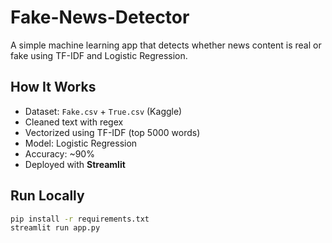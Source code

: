 # Fake-News-Detector

A simple machine learning app that detects whether news content is real or fake using TF-IDF and Logistic Regression.

## How It Works

- Dataset: `Fake.csv` + `True.csv` (Kaggle)
- Cleaned text with regex
- Vectorized using TF-IDF (top 5000 words)
- Model: Logistic Regression
- Accuracy: ~90%
- Deployed with **Streamlit**

## Run Locally

```bash
pip install -r requirements.txt
streamlit run app.py
